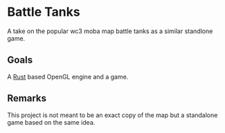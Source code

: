 # Battle Tanks
A take on the popular wc3 moba map battle tanks as a similar standlone game.

Goals
-----
A [Rust](https://www.rust-lang.org/) based OpenGL engine and a game.

Remarks
-------
This project is not meant to be an exact copy of the map
but a standalone game based on the same idea.
